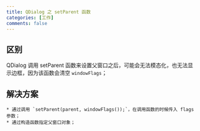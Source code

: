 ```yaml
---
title: QDialog 之 setParent 函数 
categories: [工作]
comments: false
---
```


## 区别
QDialog 调用 setParent 函数来设置父窗口之后，可能会无法模态化，也无法显示边框，因为该函数会清空 `windowFlags`；

## 解决方案
	* 通过调用 `setParent(parent, windowFlags());`，在调用函数的时候传入 flags 参数；
	* 通过构造函数指定父窗口对象；